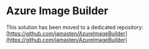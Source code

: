# Azure Image Builder

This solution has been moved to a dedicated repository: [https://github.com/jamasten/AzureImageBuilder](https://github.com/jamasten/AzureImageBuilder)
